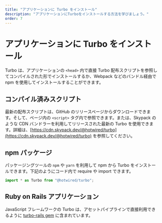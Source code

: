 ```yaml
---
title: "アプリケーションに Turbo をインストール"
description: "アプリケーションにTurboをインストールする方法を学びましょう。"
order: 7
---
```


# アプリケーションに Turbo をインストール

Turbo は、アプリケーションの `<head>` 内で直接 Turbo 配布スクリプトを参照してコンパイルされた形でインストールするか、Webpack などのバンドル経由で npm を使用してインストールすることができます。

## コンパイル済みスクリプト

最新の配布スクリプトは、GitHub のリリースページからダウンロードできます。そして、ページ内の `<script>` タグ内で参照できます。または、Skypack のような CDN バンドラーを利用してリリースされた最新の Turbo を使用できます。詳細は、[https://cdn.skypack.dev/@hotwired/turbo](https://cdn.skypack.dev/@hotwired/turbo) を参照してください。

## npm パッケージ

パッケージングツールの `npm` や `yarn` を利用して npm から Turbo をインストールできます。下記のようにコード内で require や import できます。

```javascript
import * as Turbo from "@hotwired/turbo";
```

## Ruby on Rails アプリケーション

JavaScript フレームワークの Turbo は、アセットパイプラインで直接利用できるように [turbo-rails gem](https://github.com/hotwired/turbo-rails) に含まれています。
